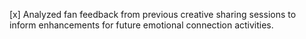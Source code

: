 [x] Analyzed fan feedback from previous creative sharing sessions to inform enhancements for future emotional connection activities.